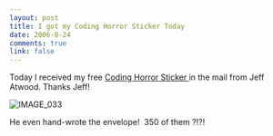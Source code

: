 ```yaml
--- 
layout: post
title: I got my Coding Horror Sticker Today
date: 2006-8-24
comments: true
link: false
---
```

<p>Today I received my free&nbsp;<a title="coding horror" href="http://www.codinghorror.com/blog/archives/000659.html" target="_blank">Coding Horror Sticker </a>in the mail from Jeff Atwood. Thanks Jeff! </p><p><img src="/images/IMAGE_033_small_.jpg" alt="IMAGE_033"  border="0"  /></p><p>He even hand-wrote the envelope!&nbsp; 350 of them ?!?!</p><p>&nbsp;</p>
